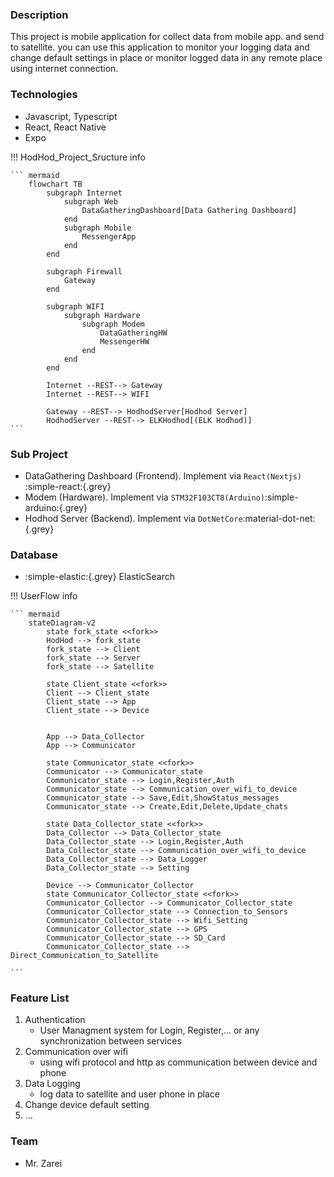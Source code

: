 ### Description

This project is mobile application for collect data from mobile app. and send to satellite.
you can use this application to monitor your logging data and change default settings in place or monitor logged data in any remote place using internet connection.

### Technologies

-   Javascript, Typescript
-   React, React Native
-   Expo

!!! HodHod_Project_Sructure info

    ``` mermaid
        flowchart TB
            subgraph Internet
                subgraph Web
                    DataGatheringDashboard[Data Gathering Dashboard]
                end
                subgraph Mobile
                    MessengerApp
                end
            end

            subgraph Firewall
                Gateway
            end

            subgraph WIFI
                subgraph Hardware
                    subgraph Modem
                        DataGatheringHW
                        MessengerHW
                    end
                end
            end

            Internet --REST--> Gateway
            Internet --REST--> WIFI

            Gateway --REST--> HodhodServer[Hodhod Server]
            HodhodServer --REST--> ELKHodhod[(ELK Hodhod)]
    ```

### Sub Project

* DataGathering Dashboard (Frontend). Implement via `React(Nextjs)` :simple-react:{.grey} 
* Modem (Hardware). Implement via `STM32F103CT8(Arduino)`:simple-arduino:{.grey} 
* Hodhod Server (Backend). Implement via `DotNetCore`:material-dot-net:{.grey} 

### Database
* :simple-elastic:{.grey} ElasticSearch

!!! UserFlow info

    ``` mermaid
        stateDiagram-v2
            state fork_state <<fork>>
            HodHod --> fork_state
            fork_state --> Client
            fork_state --> Server
            fork_state --> Satellite

            state Client_state <<fork>>
            Client --> Client_state
            Client_state --> App
            Client_state --> Device


            App --> Data_Collector
            App --> Communicator

            state Communicator_state <<fork>>
            Communicator --> Communicator_state
            Communicator_state --> Login,Register,Auth
            Communicator_state --> Communication_over_wifi_to_device
            Communicator_state --> Save,Edit,ShowStatus_messages
            Communicator_state --> Create,Edit,Delete,Update_chats

            state Data_Collector_state <<fork>>
            Data_Collector --> Data_Collector_state
            Data_Collector_state --> Login,Register,Auth
            Data_Collector_state --> Communication_over_wifi_to_device
            Data_Collector_state --> Data_Logger
            Data_Collector_state --> Setting

            Device --> Communicator_Collector
            state Communicator_Collector_state <<fork>>
            Communicator_Collector --> Communicator_Collector_state
            Communicator_Collector_state --> Connection_to_Sensors
            Communicator_Collector_state --> Wifi_Setting
            Communicator_Collector_state --> GPS
            Communicator_Collector_state --> SD_Card
            Communicator_Collector_state --> Direct_Communication_to_Satellite

    ```

### Feature List

1.  Authentication
    -   User Managment system for Login, Register,... or any synchronization between services
2.  Communication over wifi
    -   using wifi protocol and http as communication between device and phone
3.  Data Logging
    - log data to satellite and user phone in place
4.  Change device default setting
5.  ...

### Team

-   Mr. Zarei
